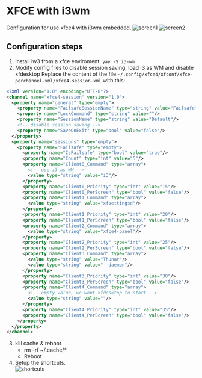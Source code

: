 # XFCE with i3wm
Configuration for use xfce4 with i3wm embedded.
![screen1](https://i.imgur.com/s3qnVq3.png)
![screen2](https://i.imgur.com/CMMjsnS.jpg)

## Configuration steps
1. Install iw3 from a xfce enviroment: 
  `yay -S i3-wm `
2. Modify config files to disable session saving, load i3 as WM and disable xfdesktop
  Replace the content of the file `~/.config/xfce4/xfconf/xfce-perchannel-xml/xfce4-session.xml` with this:
```xml
<?xml version="1.0" encoding="UTF-8"?>
<channel name="xfce4-session" version="1.0">
  <property name="general" type="empty">
    <property name="FailsafeSessionName" type="string" value="Failsafe"/>
    <property name="LockCommand" type="string" value=""/>
    <property name="SessionName" type="string" value="Default"/>
    <!-- disable session saving -->
    <property name="SaveOnExit" type="bool" value="false"/>
  </property>
  <property name="sessions" type="empty">
    <property name="Failsafe" type="empty">
      <property name="IsFailsafe" type="bool" value="true"/>
      <property name="Count" type="int" value="5"/>
      <property name="Client0_Command" type="array">
        <!-- use i3 as WM -->
        <value type="string" value="i3"/>
      </property>
      <property name="Client0_Priority" type="int" value="15"/>
      <property name="Client0_PerScreen" type="bool" value="false"/>
      <property name="Client1_Command" type="array">
        <value type="string" value="xfsettingsd"/>
      </property>
      <property name="Client1_Priority" type="int" value="20"/>
      <property name="Client1_PerScreen" type="bool" value="false"/>
      <property name="Client2_Command" type="array">
        <value type="string" value="xfce4-panel"/>
      </property>
      <property name="Client2_Priority" type="int" value="25"/>
      <property name="Client2_PerScreen" type="bool" value="false"/>
      <property name="Client3_Command" type="array">
        <value type="string" value="Thunar"/>
        <value type="string" value="--daemon"/>
      </property>
      <property name="Client3_Priority" type="int" value="30"/>
      <property name="Client3_PerScreen" type="bool" value="false"/>
      <property name="Client4_Command" type="array">
        <!-- empty value, we wont xfdesktop to start -->
        <value type="string" value=""/>
      </property>
      <property name="Client4_Priority" type="int" value="35"/>
      <property name="Client4_PerScreen" type="bool" value="false"/>
    </property>
  </property>
</channel>
```
3. kill cache & reboot
    * rm -rf ~/.cache/* 
    * Reboot
4. Setup the shortcuts. </br>
  ![shortcuts](https://i.imgur.com/Vgn9iiI.png)
